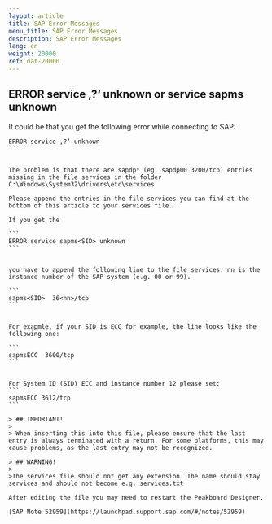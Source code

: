 ```yaml
---
layout: article
title: SAP Error Messages
menu_title: SAP Error Messages
description: SAP Error Messages
lang: en
weight: 20000
ref: dat-20000
---
```


## ERROR service ‚?‘ unknown or service sapms unknown
It could be that you get the following error while connecting to SAP:

````
ERROR service ‚?‘ unknown
```


The problem is that there are sapdp* (eg. sapdp00 3200/tcp) entries missing in the file services in the folder C:\Windows\System32\drivers\etc\services

Please append the entries in the file services you can find at the bottom of this article to your services file.

If you get the

```
ERROR service sapms<SID> unknown
```
 
 
you have to append the following line to the file services. nn is the instance number of the SAP system (e.g. 00 or 99).

```
sapms<SID>  36<nn>/tcp
```
 
 
For exapmle, if your SID is ECC for example, the line looks like the following one:

```
sapmsECC  3600/tcp  
```


For System ID (SID) ECC and instance number 12 please set:
```
sapmsECC 3612/tcp
```

> ## IMPORTANT!
>
> When inserting this into this file, please ensure that the last entry is always terminated with a return. For some platforms, this may cause problems, as the last entry may not be recognized.

> ## WARNING!
>
>The services file should not get any extension. The name should stay services and should not become e.g. services.txt

After editing the file you may need to restart the Peakboard Designer.

[SAP Note 52959](https://launchpad.support.sap.com/#/notes/52959)